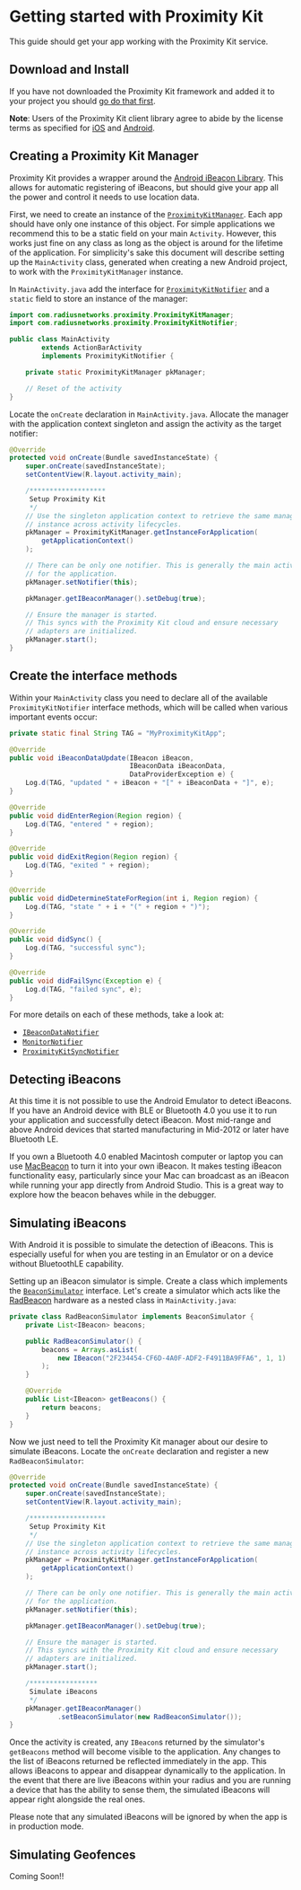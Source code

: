 # Getting started with Proximity Kit

This guide should get your app working with the Proximity Kit service.

## Download and Install

If you have not downloaded the Proximity Kit framework and added it to your
project you should [go do that first](<%= android_download_path %>).

**Note**: Users of the Proximity Kit client library agree to abide by the
license terms as specified for [iOS](/docs/ios/license) and
[Android](/docs/android/license).

## Creating a Proximity Kit Manager

Proximity Kit provides a wrapper around the [Android iBeacon
Library](http://developer.radiusnetworks.com/ibeacon/android/). This allows for
automatic registering of iBeacons, but should give your app all the power and
control it needs to use location data.

First, we need to create an instance of the
[`ProximityKitManager`](http://developer.radiusnetworks.com/ibeacon/android/pro/javadocs/com/radiusnetworks/proximity/ProximityKitManager.html).
Each app should have only one instance of this object. For simple applications
we recommend this to be a static field on your main `Activity`. However, this
works just fine on any class as long as the object is around for the lifetime
of the application. For simplicity's sake this document will describe setting
up the `MainActivity` class, generated when creating a new Android project, to
work with the `ProximityKitManager` instance.

In `MainActivity.java` add the interface for
[`ProximityKitNotifier`](http://developer.radiusnetworks.com/ibeacon/android/pro/javadocs/com/radiusnetworks/proximity/ProximityKitNotifier.html)
and a `static` field to store an instance of the manager:

```java
import com.radiusnetworks.proximity.ProximityKitManager;
import com.radiusnetworks.proximity.ProximityKitNotifier;

public class MainActivity
        extends ActionBarActivity
        implements ProximityKitNotifier {

    private static ProximityKitManager pkManager;

    // Reset of the activity
}
```

Locate the `onCreate` declaration in `MainActivity.java`. Allocate the manager
with the application context singleton and assign the activity as the target
notifier:

```java
@Override
protected void onCreate(Bundle savedInstanceState) {
    super.onCreate(savedInstanceState);
    setContentView(R.layout.activity_main);

    /*******************
     Setup Proximity Kit
     */
    // Use the singleton application context to retrieve the same manager
    // instance across activity lifecycles.
    pkManager = ProximityKitManager.getInstanceForApplication(
        getApplicationContext()
    );

    // There can be only one notifier. This is generally the main activity
    // for the application.
    pkManager.setNotifier(this);

    pkManager.getIBeaconManager().setDebug(true);

    // Ensure the manager is started.
    // This syncs with the Proximity Kit cloud and ensure necessary
    // adapters are initialized.
    pkManager.start();
}
```

## Create the interface methods

Within your `MainActivity` class you need to declare all of the available
`ProximityKitNotifier` interface methods, which will be called when various
important events occur:

```java
private static final String TAG = "MyProximityKitApp";

@Override
public void iBeaconDataUpdate(IBeacon iBeacon,
                              IBeaconData iBeaconData,
                              DataProviderException e) {
    Log.d(TAG, "updated " + iBeacon + "[" + iBeaconData + "]", e);
}

@Override
public void didEnterRegion(Region region) {
    Log.d(TAG, "entered " + region);
}

@Override
public void didExitRegion(Region region) {
    Log.d(TAG, "exited " + region);
}

@Override
public void didDetermineStateForRegion(int i, Region region) {
    Log.d(TAG, "state " + i + "(" + region + ")");
}

@Override
public void didSync() {
    Log.d(TAG, "successful sync");
}

@Override
public void didFailSync(Exception e) {
    Log.d(TAG, "failed sync", e);
}
```

For more details on each of these methods, take a look at:

- [`IBeaconDataNotifier`](http://developer.radiusnetworks.com/ibeacon/android/pro/javadocs/com/radiusnetworks/ibeacon/IBeaconDataNotifier.html)
- [`MonitorNotifier`](http://developer.radiusnetworks.com/ibeacon/android/pro/javadocs/com/radiusnetworks/ibeacon/MonitorNotifier.html)
- [`ProximityKitSyncNotifier`](http://developer.radiusnetworks.com/ibeacon/android/pro/javadocs/com/radiusnetworks/proximity/ProximityKitSyncNotifier.html)

## Detecting iBeacons

At this time it is not possible to use the Android Emulator to detect iBeacons.
If you have an Android device with BLE or Bluetooth 4.0 you use it to run your
application and successfully detect iBeacon. Most mid-range and above Android
devices that started manufacturing in Mid-2012 or later have Bluetooth LE.

If you own a Bluetooth 4.0 enabled Macintosh computer or laptop you can use
[MacBeacon](http://www.radiusnetworks.com/macbeacon-app.html) to turn it into
your own iBeacon. It makes testing iBeacon functionality easy, particularly
since your Mac can broadcast as an iBeacon while running your app directly from
Android Studio. This is a great way to explore how the beacon behaves while in
the debugger.

## Simulating iBeacons

With Android it is possible to simulate the detection of iBeacons. This is
especially useful for when you are testing in an Emulator or on a device
without BluetoothLE capability.

Setting up an iBeacon simulator is simple. Create a class which implements the
[`BeaconSimulator`](http://developer.radiusnetworks.com/ibeacon/android/pro/javadocs/com/radiusnetworks/ibeacon/simulator/BeaconSimulator.html)
interface. Let's create a simulator which acts like the
[RadBeacon](http://www.radiusnetworks.com/ibeacon/radbeacon/) hardware as a
nested class in `MainActivity.java`:

```java
private class RadBeaconSimulator implements BeaconSimulator {
    private List<IBeacon> beacons;

    public RadBeaconSimulator() {
        beacons = Arrays.asList(
            new IBeacon("2F234454-CF6D-4A0F-ADF2-F4911BA9FFA6", 1, 1)
        );
    }

    @Override
    public List<IBeacon> getBeacons() {
        return beacons;
    }
}
```

Now we just need to tell the Proximity Kit manager about our desire to simulate
iBeacons. Locate the `onCreate` declaration and register a new
`RadBeaconSimulator`:

```java
@Override
protected void onCreate(Bundle savedInstanceState) {
    super.onCreate(savedInstanceState);
    setContentView(R.layout.activity_main);

    /*******************
     Setup Proximity Kit
     */
    // Use the singleton application context to retrieve the same manager
    // instance across activity lifecycles.
    pkManager = ProximityKitManager.getInstanceForApplication(
        getApplicationContext()
    );

    // There can be only one notifier. This is generally the main activity
    // for the application.
    pkManager.setNotifier(this);

    pkManager.getIBeaconManager().setDebug(true);

    // Ensure the manager is started.
    // This syncs with the Proximity Kit cloud and ensure necessary
    // adapters are initialized.
    pkManager.start();

    /*****************
     Simulate iBeacons
     */
    pkManager.getIBeaconManager()
            .setBeaconSimulator(new RadBeaconSimulator());
}
```

Once the activity is created, any `IBeacon`s returned by the simulator's
`getBeacons` method will become visible to the application. Any changes to the
list of iBeacons returned be reflected immediately in the app. This allows
iBeacons to appear and disappear dynamically to the application. In the event
that there are live iBeacons within your radius and you are running a device
that has the ability to sense them, the simulated iBeacons will appear right
alongside the real ones.

Please note that any simulated iBeacons will be ignored by when the app is in
production mode.

## Simulating Geofences

Coming Soon!!
